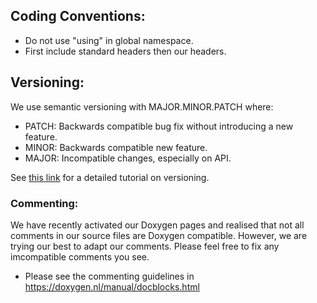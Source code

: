 ## Coding Conventions:

- Do not use "using" in global namespace.
- First include standard headers then our headers.

## Versioning: 

We use semantic versioning with MAJOR.MINOR.PATCH where:

- PATCH: Backwards compatible bug fix without introducing a new feature. 
- MINOR: Backwards compatible new feature. 
- MAJOR: Incompatible changes, especially on API. 

See [this link](https://www.youtube.com/watch?v=xvPiZyx0cDc) for a detailed tutorial on versioning. 

### Commenting: 

We have recently activated our Doxygen pages and realised that not all comments in our source files are Doxygen compatible. However, we are trying our best to adapt our comments. Please feel free to fix any imcompatible comments you see. 

- Please see the commenting guidelines in https://doxygen.nl/manual/docblocks.html 
